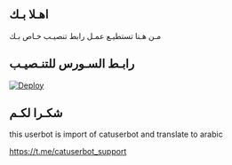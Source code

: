 ## اهـلا بـك
مـن هـنا تستطيـع عمـل رابط تنصيـب خـاص بـك

## رابـط السـورس للتنـصيـب

[![Deploy](https://www.herokucdn.com/deploy/button.svg)](https://heroku.com/deploy?template=https://github.com/vgddd/jmthon)

## شكـرا لكـم 


this userbot is import of catuserbot and translate to arabic

https://t.me/catuserbot_support
